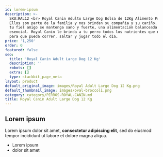 ```yaml
---
id: lorem-ipsum
description: >-
  SKU:RAL12 <br> Royal Canin Adulto Large Dog Bolsa de 12Kg Alimento Premium.
  Ellos son parte de la familia y nos brindan su compañía y su cariño. Para que
  tu fiel amigo se mantenga sano y fuerte, una alimentación balanceada es
  esencial. Royal Canin le brinda a tu perro todos los nutrientes que necesita
  para que pueda correr, saltar y jugar todo el día.
price: '1,250'
order: 0
featured: false
seo:
  title: 'Royal Canin Adult Large Dog 12 Kg'
  description: ''
  robots: []
  extra: []
  type: stackbit_page_meta
layout: product
default_original_image: images/Royal Adult Large Dog 12 Kg.png
default_thumbnail_image: images/oval-broccoli.png
category: category/PERROS-ROYAL-CANIN.md
title: Royal Canin Adult Large Dog 12 Kg
---
```

## Lorem ipsum

Lorem ipsum dolor sit amet, **consectetur adipiscing elit**, sed do eiusmod tempor incididunt ut labore et dolore magna aliqua.

- Lorem ipsum
- dolor sit amet
